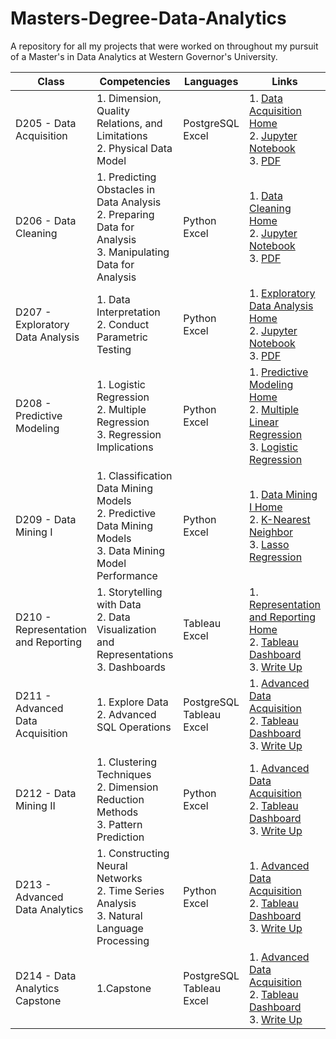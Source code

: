 # Masters-Degree-Data-Analytics
A repository for all my projects that were worked on throughout my pursuit of a Master's in Data Analytics at Western Governor's University. 

| **Class**                            | **Competencies**                                                                                                | **Languages**                   | **Links**                                                                                                                                                                                                                                                                                                                                                                                                                                                                                                                                                                 |
|--------------------------------------|-----------------------------------------------------------------------------------------------------------------|---------------------------------|---------------------------------------------------------------------------------------------------------------------------------------------------------------------------------------------------------------------------------------------------------------------------------------------------------------------------------------------------------------------------------------------------------------------------------------------------------------------------------------------------------------------------------------------------------------------------|
| D205 - Data Acquisition              | 1. Dimension, Quality Relations, and Limitations<br>2. Physical Data Model                                      | PostgreSQL<br>Excel             | 1. [Data Acquisition Home](https://github.com/makavendano/Masters-Degree-Data-Analytics/tree/main/D205%20-%20Data%20Acquisition)<br>2. [Jupyter Notebook](https://github.com/makavendano/Masters-Degree-Data-Analytics/blob/main/D205%20-%20Data%20Acquisition/PostgreSQL%20-%20Data%20Acquisition.ipynb)<br>3. [PDF](https://github.com/makavendano/Masters-Degree-Data-Analytics/blob/main/D205%20-%20Data%20Acquisition/PostgreSQL%20-%20Data%20Acquisition%20(PDF).pdf)                                                                                               |
| D206 - Data Cleaning                 | 1. Predicting Obstacles in Data Analysis<br>2. Preparing Data for Analysis<br>3. Manipulating Data for Analysis | Python<br>Excel                 | 1. [Data Cleaning Home](https://github.com/makavendano/Masters-Degree-Data-Analytics/tree/main/D206%20-%20Data%20Cleaning)<br>2. [Jupyter Notebook](https://github.com/makavendano/Masters-Degree-Data-Analytics/blob/main/D206%20-%20Data%20Cleaning/Data%20Cleaning.ipynb)<br>3. [PDF](https://github.com/makavendano/Masters-Degree-Data-Analytics/blob/main/D206%20-%20Data%20Cleaning/Data%20Cleaning%20(PDF).pdf)                                                                                                                                                   |
| D207 - Exploratory Data Analysis     | 1. Data Interpretation<br>2. Conduct Parametric Testing                                                         | Python<br>Excel                 | 1. [Exploratory Data Analysis Home](https://github.com/makavendano/Masters-Degree-Data-Analytics/tree/main/D207%20-%20Exploratory%20Data%20Analysis)<br>2. [Jupyter Notebook](https://github.com/makavendano/Masters-Degree-Data-Analytics/blob/main/D207%20-%20Exploratory%20Data%20Analysis/Exploratory%20Data%20Analysis.ipynb)<br>3. [PDF](https://github.com/makavendano/Masters-Degree-Data-Analytics/blob/main/D207%20-%20Exploratory%20Data%20Analysis/Exploratory%20Data%20Analysis%20(PDF).pdf)                                                                 |
| D208 - Predictive Modeling           | 1. Logistic Regression <br>2. Multiple Regression<br>3. Regression Implications                                 | Python <br>Excel                | 1. [Predictive Modeling Home](https://github.com/makavendano/Masters-Degree-Data-Analytics/tree/main/D208%20-%20Predictive%20Modeling)<br>2. [Multiple Linear Regression](https://github.com/makavendano/Masters-Degree-Data-Analytics/blob/main/D208%20-%20Predictive%20Modeling/D208%20-%20Predictive%20Modeling%20-%20Multiple%20Linear%20Regression.ipynb)<br>3. [Logistic Regression](https://github.com/makavendano/Masters-Degree-Data-Analytics/blob/main/D208%20-%20Predictive%20Modeling/D208%20-%20Predictive%20Modeling%20-%20Logistic%20Regression%20.ipynb) |
| D209 - Data Mining I                 | 1. Classification Data Mining Models <br>2. Predictive Data Mining Models <br>3. Data Mining Model Performance  | Python<br>Excel                 | 1. [Data Mining I Home](https://github.com/makavendano/Masters-Degree-Data-Analytics/tree/main/D209%20-%20Data%20Mining%20I)<br>2. [K-Nearest Neighbor](https://github.com/makavendano/Masters-Degree-Data-Analytics/blob/main/D209%20-%20Data%20Mining%20I/D209%20-%20Data%20Mining%20I%20-%20KNN.ipynb)<br>3. [Lasso Regression](https://github.com/makavendano/Masters-Degree-Data-Analytics/blob/main/D209%20-%20Data%20Mining%20I/D209%20-%20Data%20Mining%20I%20-%20Lasso%20Regression.ipynb)                                                                       |
| D210 - Representation and Reporting  | 1. Storytelling with Data<br>2. Data Visualization and Representations <br>3. Dashboards                        | Tableau<br>Excel                | 1. [Representation and Reporting Home](https://github.com/makavendano/Masters-Degree-Data-Analytics/tree/main/D210%20-%20Representation%20and%20Reporting)<br>2. [Tableau Dashboard](https://public.tableau.com/app/profile/makayla.a.avendano/viz/D210-RepresentationandReporting-WGU/Home)<br>3. [Write Up](https://github.com/makavendano/Masters-Degree-Data-Analytics/blob/main/D210%20-%20Representation%20and%20Reporting/D210%20-%20Representation%20and%20Reporting.ipynb)                                                                                       |
| D211 - Advanced Data Acquisition     | 1. Explore Data <br>2. Advanced SQL Operations                                                                  | PostgreSQL <br>Tableau<br>Excel | 1. [Advanced Data Acquisition](https://github.com/makavendano/Masters-Degree-Data-Analytics/tree/main/D211%20-%20Advanced%20Data%20Acquisition)<br>2. [Tableau Dashboard](https://public.tableau.com/app/profile/makayla.a.avendano/viz/D210-RepresentationandReporting-WGU/Home)<br>3. [Write Up](https://github.com/makavendano/Masters-Degree-Data-Analytics/blob/main/D211%20-%20Advanced%20Data%20Acquisition/D211%20-%20Advanced%20Data%20Acquisition.ipynb)                                                                                                        |
| D212 - Data Mining II     | 1. Clustering Techniques <br>2. Dimension Reduction Methods <br>3. Pattern Prediction                                      | Python <br>Excel | 1. [Advanced Data Acquisition](https://github.com/makavendano/Masters-Degree-Data-Analytics/tree/main/D211%20-%20Advanced%20Data%20Acquisition)<br>2. [Tableau Dashboard](https://public.tableau.com/app/profile/makayla.a.avendano/viz/D210-RepresentationandReporting-WGU/Home)<br>3. [Write Up](https://github.com/makavendano/Masters-Degree-Data-Analytics/blob/main/D211%20-%20Advanced%20Data%20Acquisition/D211%20-%20Advanced%20Data%20Acquisition.ipynb)      
| D213 - Advanced Data Analytics     | 1. Constructing Neural Networks <br>2. Time Series Analysis <br>3. Natural Language Processing                                                              | Python <br>Excel | 1. [Advanced Data Acquisition](https://github.com/makavendano/Masters-Degree-Data-Analytics/tree/main/D211%20-%20Advanced%20Data%20Acquisition)<br>2. [Tableau Dashboard](https://public.tableau.com/app/profile/makayla.a.avendano/viz/D210-RepresentationandReporting-WGU/Home)<br>3. [Write Up](https://github.com/makavendano/Masters-Degree-Data-Analytics/blob/main/D211%20-%20Advanced%20Data%20Acquisition/D211%20-%20Advanced%20Data%20Acquisition.ipynb)      
| D214 - Data Analytics Capstone     | 1.Capstone                                                              | PostgreSQL <br>Tableau<br>Excel | 1. [Advanced Data Acquisition](https://github.com/makavendano/Masters-Degree-Data-Analytics/tree/main/D211%20-%20Advanced%20Data%20Acquisition)<br>2. [Tableau Dashboard](https://public.tableau.com/app/profile/makayla.a.avendano/viz/D210-RepresentationandReporting-WGU/Home)<br>3. [Write Up](https://github.com/makavendano/Masters-Degree-Data-Analytics/blob/main/D211%20-%20Advanced%20Data%20Acquisition/D211%20-%20Advanced%20Data%20Acquisition.ipynb)      
